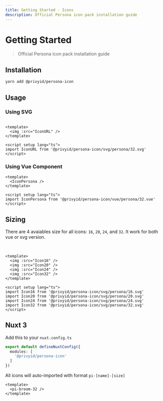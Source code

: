 ```yaml
---
title: Getting Started · Icons
description: Official Persona icon pack installation guide
---
```


<script setup>
import Icon16 from '@privyid/persona-icon/svg/persona/16.svg'
import Icon20 from '@privyid/persona-icon/svg/persona/20.svg'
import Icon24 from '@privyid/persona-icon/svg/persona/24.svg'
import Icon32 from '@privyid/persona-icon/svg/persona/32.svg'
import IconPersona from '@privyid/persona-icon/vue/persona/32.vue'
</script>

# Getting Started

> Official Persona icon pack installation guide

## Installation

```sh
yarn add @privyid/persona-icon
```

## Usage

### Using SVG

<preview>
  <img :src="Icon32" />
</preview>

```vue
<template>
  <img :src="IconURL" />
</template>

<script setup lang="ts">
import IconURL from '@privyid/persona-icon/svg/persona/32.svg'
</script>
```

### Using Vue Component

<preview>
  <IconPersona />
</preview>

```vue
<template>
  <IconPersona />
</template>

<script setup lang="ts">
import IconPersona from '@privyid/persona-icon/vue/persona/32.vue'
</script>
```

## Sizing

There are 4 avaiables size for all icons: `16`, `20`, `24`, and `32`.
It work for both vue or svg version.

<preview class="space-x-4">
  <img :src="Icon16" />
  <img :src="Icon20" />
  <img :src="Icon24" />
  <img :src="Icon32" />
</preview>

```vue
<template>
  <img :src="Icon16" />
  <img :src="Icon20" />
  <img :src="Icon24" />
  <img :src="Icon32" />
</template>

<script setup lang="ts">
import Icon16 from '@privyid/persona-icon/svg/persona/16.svg'
import Icon20 from '@privyid/persona-icon/svg/persona/20.svg'
import Icon24 from '@privyid/persona-icon/svg/persona/24.svg'
import Icon32 from '@privyid/persona-icon/svg/persona/32.svg'
</script>
```

## Nuxt 3

Add this to your `nuxt.config.ts`

```ts
export default defineNuxtConfig({
  modules: [
    '@privyid/persona-icon'
  ]
})
```

All icons will auto-imported with format `pi-[name]-[size]`

```vue
<template>
  <pi-broom-32 />
</template>
```
